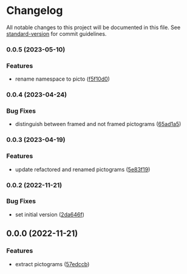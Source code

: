 # Changelog

All notable changes to this project will be documented in this file. See [standard-version](https://github.com/conventional-changelog/standard-version) for commit guidelines.

### 0.0.5 (2023-05-10)


### Features

* rename namespace to picto ([f5f10d0](https://github.com/sbb-design-systems/sbb-pictograms/commit/f5f10d0318e5cdc46f7c8b31c5fc88b7f4f7683b))

### 0.0.4 (2023-04-24)


### Bug Fixes

* distinguish between framed and not framed pictograms ([65ad1a5](https://github.com/sbb-design-systems/sbb-pictograms/commit/65ad1a5927dc1f61ce6e72747e8cd870bff51bbd))

### 0.0.3 (2023-04-19)


### Features

* update refactored and renamed pictograms ([5e83f19](https://github.com/sbb-design-systems/sbb-pictograms/commit/5e83f19276ea40433772b62cf214433501aea600))

### 0.0.2 (2022-11-21)


### Bug Fixes

* set initial version ([2da646f](https://github.com/sbb-design-systems/sbb-pictograms/commit/2da646ff9a4ca953b87753745ff292ae8a74906c))

## 0.0.0 (2022-11-21)


### Features

* extract pictograms ([57edccb](https://github.com/sbb-design-systems/sbb-pictograms/commit/57edccbf1c8eefb2d9e75415c86f6fb29f6ff7c5))

